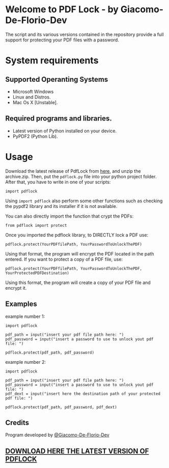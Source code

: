 
# Welcome to PDF Lock - by Giacomo-De-Florio-Dev
The script and its various versions contained in the repository provide a full support for protecting your PDF files with a password.

# System requirements
## Supported Operanting Systems
- Microsoft Windows
- Linux and Distros. 
- Mac Os X [Unstable].

## Required programs and libraries.
- Latest version of Python installed on your device.
- PyPDF2 (Python Lib).

# Usage
Download the latest release of PdfLock from [here](https://github.com/Giacomo-De-Florio-Dev/PdfLock/releases/latest), and unzip the archive.zip.
Then, put the `pdflock.py` file into your python project folder.
After that, you have to write in one of your scripts:

	import pdflock

Using `import pdflock` also perform some other functions such as checking the pypdf2 library and its installer if it is not available.

You can also directly import the function that crypt the PDFs:

	from pdflock import protect

Once you imported the pdflock library, to DIRECTLY lock a PDF use:

	pdflock.protect(YourPDFfilePath, YourPasswordToUnlockThePDF)

Using that format, the program will encrypt the PDF located in the path entered.
If you want to protect a copy of a PDF file, use:

	pdflock.protect(YourPDFfilePath, YourPasswordToUnlockThePDF, YourProtectedPDFDestination)

Using this format, the program will create a copy of your PDF file and encrypt it.

## Examples
example number 1:

	import pdflock

	pdf_path = input("insert your pdf file path here: ")
	pdf_password = input("insert a password to use to unlock yout pdf file: ")
	
	pdflock.protect(pdf_path, pdf_password)

example number 2:

	import pdflock

	pdf_path = input("insert your pdf file path here: ")
	pdf_password = input("insert a password to use to unlock yout pdf file: ")
	pdf_dext = input("insert here the destination path of your protected pdf file: ")

	pdflock.protect(pdf_path, pdf_password, pdf_dext)
	
## Credits
Program developed by [@Giacomo-De-Florio-Dev](https://github.com/giacomo-de-florio-dev/)

## [**DOWNLOAD HERE THE LATEST VERSION OF PDFLOCK**](https://github.com/Giacomo-De-Florio-Dev/PdfLock/releases/latest)
